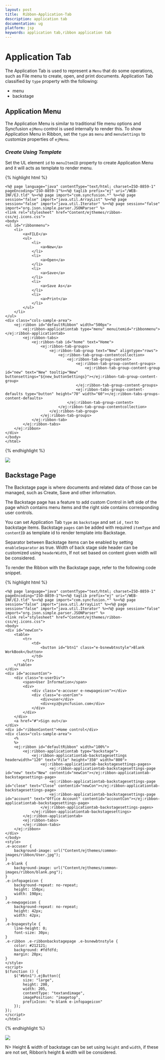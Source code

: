 ```yaml
---
layout: post
title:  Ribbon-Application-Tab
description: application tab
documentation: ug
platform: jsp
keywords: application tab,ribbon application tab
---
```


# Application Tab

The Application Tab is used to represent a `Menu` that do some operations, such as File menu to create, open, and print documents. Application Tab classified by `type` property with the following:

*  menu
*  backstage


## Application Menu

The Application Menu is similar to traditional file menu options and Syncfusion `ejMenu` control is used internally to render this. To show Application Menu in Ribbon, set the `type` as `menu` and `menuSettings` to customize properties of `ejMenu`.

### _Create Using Template_

Set the UL element `id` to `menuItemID` property to create Application Menu and it will acts as template to render menu.

{% highlight html %}
    
    <%@ page language="java" contentType="text/html; charset=ISO-8859-1"
    pageEncoding="ISO-8859-1"%><%@ taglib prefix="ej" uri="/WEB-INF/EJ.tld" %><%@ page import="com.syncfusion.*" %><%@ page session="false" import="java.util.ArrayList" %><%@ page session="false" import="java.util.Iterator" %><%@ page session="false" import="org.json.simple.parser.JSONParser" %>
    <link rel="stylesheet" href="Content/ejthemes/ribbon-css/ej.icons.css">
    <body>
    <ul id="ribbonmenu">
        <li>
            <a>FILE</a>
            <ul>
                <li>
                    <a>New</a>
                </li>
                <li>
                    <a>Open</a>
                </li>
                <li>
                    <a>Save</a>
                </li>
                <li>
                    <a>Save As</a>
                </li>
                <li>
                    <a>Print</a>
                </li>
            </ul>
        </li>
    </ul>
    <div class="cols-sample-area">
        <ej:ribbon id="defaultRibbon" width="500px">
            <ej:ribbon-applicationtab type="menu" menuitemid="ribbonmenu"></ej:ribbon-applicationtab>
            <ej:ribbon-tabs>
                <ej:ribbon-tab id="home" text="Home">
                    <ej:ribbon-tab-groups>
                        <ej:ribbon-tab-group text="New" aligntype="rows">
                            <ej:ribbon-tab-group-contentcollection>
                                <ej:ribbon-tab-group-content>
                                    <ej:ribbon-tab-group-content-groups>
                                        <ej:ribbon-tab-group-content-group id="new" text="New" tooltip="New" buttonsettings="${new_buttonSettings}"></ej:ribbon-tab-group-content-group>
                                    </ej:ribbon-tab-group-content-groups>
                                    <ej:ribbon-tabs-groups-content-defaults type="button" height="70" width="60"></ej:ribbon-tabs-groups-content-defaults>
                                </ej:ribbon-tab-group-content>
                            </ej:ribbon-tab-group-contentcollection>
                        </ej:ribbon-tab-group>
                    </ej:ribbon-tab-groups>
                </ej:ribbon-tab>
            </ej:ribbon-tabs>
        </ej:ribbon>
    </div>
    </body>
    </html>
{% endhighlight %}

![](Application-Tab_images/Application-Tab_img1.png)

## Backstage Page

The Backstage page is where documents and related data of those can be managed, such as Create, Save and other information.

The Backstage page has a feature to add custom Control in left side of the page which contains menu items and the right side contains corresponding user controls. 

You can set Application Tab `type` as `backstage` and set `id` , `text` to backstage items. Backstage `pages` can be added with required `itemType` and `contentID` as template id to render template into Backstage. 

Separator between Backstage items can be enabled by setting `enableSeparator` as true. Width of back stage side header can be customized using `headerWidth`, If not set based on content given width will be considered.

To render the Ribbon with the Backstage page, refer to the following code snippet. 

{% highlight html %}
    
    <%@ page language="java" contentType="text/html; charset=ISO-8859-1"
    pageEncoding="ISO-8859-1"%><%@ taglib prefix="ej" uri="/WEB-INF/EJ.tld" %><%@ page import="com.syncfusion.*" %><%@ page session="false" import="java.util.ArrayList" %><%@ page session="false" import="java.util.Iterator" %><%@ page session="false" import="org.json.simple.parser.JSONParser" %>
    <link rel="stylesheet" href="Content/ejthemes/ribbon-css/ej.icons.css">
    <body>
    <div id="newCon">
        <table>
            <tr>
                <td>
                    <button id="btn1" class="e-bsnewbtnstyle">Blank WorkBook</button>
                </td>
            </tr>
        </table>
    </div>
    <div id="accountCon">
        <div class="e-userDiv">
            <span>User Information</span>
            <div>
                <div class="e-accuser e-newpageicon"></div>
                <div class="e-userCon">
                    <div>user</div>
                    <div>xyz@syncfusion.com</div>
                </div>
            </div>
        </div>
        <a href="#">Sign out</a>
    </div>
    <div id="ribbonContent">Home control</div>
    <div class="cols-sample-area">
        <%
        %>
        <ej:ribbon id="defaultRibbon" width="100%">
            <ej:ribbon-applicationtab type="backstage">
                <ej:ribbon-applicationtab-backstagesettings headerwidth="120" text="File" height="350" width="800">
                    <ej:ribbon-applicationtab-backstagesettings-pages>
                        <ej:ribbon-applicationtab-backstagesettings-page id="new" text="New" contentid="newCon"></ej:ribbon-applicationtab-backstagesettings-page>
                        <ej:ribbon-applicationtab-backstagesettings-page id="close" text="Close" contentid="newCon"></ej:ribbon-applicationtab-backstagesettings-page>
                        <ej:ribbon-applicationtab-backstagesettings-page id="account" text="Office Account" contentid="accountCon"></ej:ribbon-applicationtab-backstagesettings-page>
                    </ej:ribbon-applicationtab-backstagesettings-pages>
                </ej:ribbon-applicationtab-backstagesettings>
            </ej:ribbon-applicationtab>
            <ej:ribbon-tabs>
            </ej:ribbon-tabs>
        </ej:ribbon>
    </div>
    </body>
    <style>
    .e-accuser {
        background-image: url("Content/ejthemes/common-images/ribbon/User.jpg");
    }
    .e-blank {
        background-image: url("Content/ejthemes/common-images/ribbon/blank.png");
    }
    .e-infopageicon {
        background-repeat: no-repeat;
        height: 150px;
        width: 198px;
    }
    .e-newpageicon {
        background-repeat: no-repeat;
        height: 42px;
        width: 42px;
    }
    .e-bspagestyle {
        line-height: 0;
        font-size: 30px;
    }
    .e-ribbon .e-ribbonbackstagepage .e-bsnewbtnstyle {
        color: #212121;
        background: #fdfdfd;
        margin: 20px;
    }
    </style>
    <script>
    $(function () {
        $("#btn1").ejButton({
            size: "large",
            height: 200,
            width: 205,
            contentType: "textandimage",
            imagePosition: "imagetop",
            prefixIcon: "e-blank e-infopageicon"
        });
    });
    </script>
    </html>
    
{% endhighlight %}

![](Application-Tab_images/Application-Tab_img3.png)

N> Height & width of backstage can be set using `height` and `width`, if these are not set, Ribbon’s height & width will be considered.